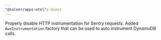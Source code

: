 ```yaml
---
"@saleor/apps-otel": minor
---
```


Properly disable HTTP instrumentation for Sentry requests. Added `AwsInstrumentation` factory that can be used to auto instrument DynamoDB calls.
